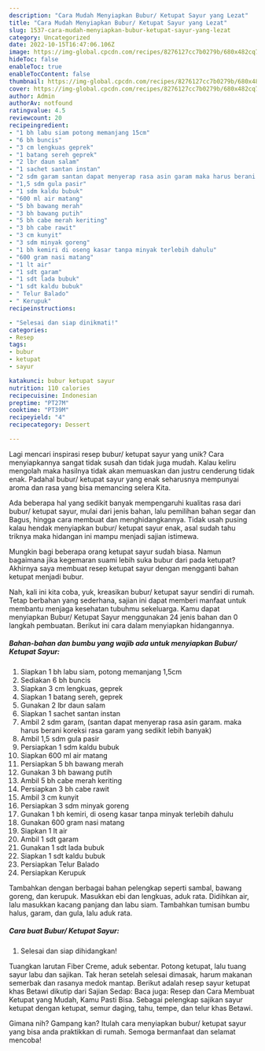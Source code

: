 ```yaml
---
description: "Cara Mudah Menyiapkan Bubur/ Ketupat Sayur yang Lezat"
title: "Cara Mudah Menyiapkan Bubur/ Ketupat Sayur yang Lezat"
slug: 1537-cara-mudah-menyiapkan-bubur-ketupat-sayur-yang-lezat
category: Uncategorized
date: 2022-10-15T16:47:06.106Z
image: https://img-global.cpcdn.com/recipes/8276127cc7b0279b/680x482cq70/bubur-ketupat-sayur-foto-resep-utama.jpg
hideToc: false
enableToc: true
enableTocContent: false
thumbnail: https://img-global.cpcdn.com/recipes/8276127cc7b0279b/680x482cq70/bubur-ketupat-sayur-foto-resep-utama.jpg
cover: https://img-global.cpcdn.com/recipes/8276127cc7b0279b/680x482cq70/bubur-ketupat-sayur-foto-resep-utama.jpg
author: Admin
authorAv: notfound
ratingvalue: 4.5
reviewcount: 20
recipeingredient:
- "1 bh labu siam potong memanjang 15cm"
- "6 bh buncis"
- "3 cm lengkuas geprek"
- "1 batang sereh geprek"
- "2 lbr daun salam"
- "1 sachet santan instan"
- "2 sdm garam santan dapat menyerap rasa asin garam maka harus berani koreksi rasa garam yang sedikit lebih banyak"
- "1,5 sdm gula pasir"
- "1 sdm kaldu bubuk"
- "600 ml air matang"
- "5 bh bawang merah"
- "3 bh bawang putih"
- "5 bh cabe merah keriting"
- "3 bh cabe rawit"
- "3 cm kunyit"
- "3 sdm minyak goreng"
- "1 bh kemiri di oseng kasar tanpa minyak terlebih dahulu"
- "600 gram nasi matang"
- "1 lt air"
- "1 sdt garam"
- "1 sdt lada bubuk"
- "1 sdt kaldu bubuk"
- " Telur Balado"
- " Kerupuk"
recipeinstructions:

- "Selesai dan siap dinikmati!"
categories:
- Resep
tags:
- bubur
- ketupat
- sayur

katakunci: bubur ketupat sayur 
nutrition: 110 calories
recipecuisine: Indonesian
preptime: "PT27M"
cooktime: "PT39M"
recipeyield: "4"
recipecategory: Dessert

---
```





Lagi mencari inspirasi resep bubur/ ketupat sayur yang unik? Cara menyiapkannya sangat tidak susah dan tidak juga mudah. Kalau keliru mengolah maka hasilnya tidak akan memuaskan dan justru cenderung tidak enak. Padahal bubur/ ketupat sayur yang enak seharusnya mempunyai aroma dan rasa yang bisa memancing selera Kita.





Ada beberapa hal yang sedikit banyak mempengaruhi kualitas rasa dari bubur/ ketupat sayur, mulai dari jenis bahan, lalu pemilihan bahan segar dan Bagus, hingga cara membuat dan menghidangkannya. Tidak usah pusing kalau hendak menyiapkan bubur/ ketupat sayur enak,      asal sudah tahu triknya maka hidangan ini mampu menjadi sajian istimewa.














Mungkin bagi beberapa orang ketupat sayur sudah biasa. Namun bagaimana jika kegemaran suami lebih suka bubur dari pada ketupat? Akhirnya saya membuat resep ketupat sayur dengan mengganti bahan ketupat menjadi bubur.






Nah, kali ini kita coba, yuk, kreasikan bubur/ ketupat sayur sendiri di rumah. Tetap berbahan yang sederhana, sajian ini dapat memberi manfaat untuk membantu menjaga kesehatan tubuhmu sekeluarga. Kamu dapat menyiapkan Bubur/ Ketupat Sayur menggunakan 24 jenis bahan dan 0 langkah pembuatan. Berikut ini cara dalam menyiapkan hidangannya.

<!--inarticleads1-->

##### Bahan-bahan dan bumbu yang wajib ada untuk menyiapkan Bubur/ Ketupat Sayur:

1. Siapkan 1 bh labu siam, potong memanjang 1,5cm
1. Sediakan 6 bh buncis
1. Siapkan 3 cm lengkuas, geprek
1. Siapkan 1 batang sereh, geprek
1. Gunakan 2 lbr daun salam
1. Siapkan 1 sachet santan instan
1. Ambil 2 sdm garam, (santan dapat menyerap rasa asin garam. maka harus berani koreksi rasa garam yang sedikit lebih banyak)
1. Ambil 1,5 sdm gula pasir
1. Persiapkan 1 sdm kaldu bubuk
1. Siapkan 600 ml air matang
1. Persiapkan 5 bh bawang merah
1. Gunakan 3 bh bawang putih
1. Ambil 5 bh cabe merah keriting
1. Persiapkan 3 bh cabe rawit
1. Ambil 3 cm kunyit
1. Persiapkan 3 sdm minyak goreng
1. Gunakan 1 bh kemiri, di oseng kasar tanpa minyak terlebih dahulu
1. Gunakan 600 gram nasi matang
1. Siapkan 1 lt air
1. Ambil 1 sdt garam
1. Gunakan 1 sdt lada bubuk
1. Siapkan 1 sdt kaldu bubuk
1. Persiapkan  Telur Balado
1. Persiapkan  Kerupuk


Tambahkan dengan berbagai bahan pelengkap seperti sambal, bawang goreng, dan kerupuk. Masukkan ebi dan lengkuas, aduk rata. Didihkan air, lalu masukkan kacang panjang dan labu siam. Tambahkan tumisan bumbu halus, garam, dan gula, lalu aduk rata. 

<!--inarticleads2-->

##### Cara buat Bubur/ Ketupat Sayur:


1. Selesai dan siap dihidangkan!

Tuangkan larutan Fiber Creme, aduk sebentar. Potong ketupat, lalu tuang sayur labu dan sajikan. Tak heran setelah selesai dimasak, harum makanan semerbak dan rasanya medok mantap. Berikut adalah resep sayur ketupat khas Betawi dikutip dari Sajian Sedap: Baca juga: Resep dan Cara Membuat Ketupat yang Mudah, Kamu Pasti Bisa. Sebagai pelengkap sajikan sayur ketupat dengan ketupat, semur daging, tahu, tempe, dan telur khas Betawi. 

Gimana nih? Gampang kan? Itulah cara menyiapkan bubur/ ketupat sayur yang bisa anda praktikkan di rumah. Semoga bermanfaat dan selamat mencoba!
